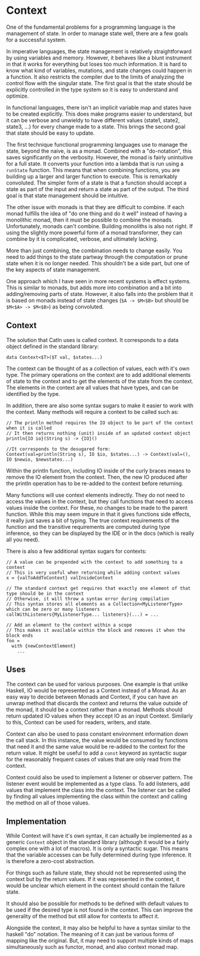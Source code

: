 # Context

One of the fundamental problems for a programming language is the management of state. In order to manage state well, there are a few goals for a successful system.

In imperative languages, the state management is relatively straightforward by using variables and memory. However, it behaves like a blunt instrument in that it works for everything but loses too much information. It is hard to know what kind of variables, mutations, and state changes could happen in a function. It also restricts the compiler due to the limits of analyzing the control flow with the singular state. The first goal is that the state should be explicitly controlled in the type system so it is easy to understand and optimize.

In functional languages, there isn't an implicit variable map and states have to be created explicitly. This does make programs easier to understand, but it can be verbose and unwieldy to have different values (state1, state2, state3, ...) for every change made to a state. This brings the second goal that state should be easy to update.

The first technique functional programming languages use to manage the state, beyond the naive, is as a monad. Combined with a "do-notation", this saves significantly on the verbosity. However, the monad is fairly unintuitive for a full state. It converts your function into a lambda that is run using a `runState` function. This means that when combining functions, you are building up a larger and larger function to execute. This is remarkably convoluted. The simpler form of a state is that a function should accept a state as part of the input and return a state as part of the output. The third goal is that state management should be intuitive.

The other issue with monads is that they are difficult to combine. If each monad fulfills the idea of "do one thing and do it well" instead of having a monolithic monad, then it must be possible to combine the monads. Unfortunately, monads can't combine. Building monoliths is also not right. If using the slightly more powerful form of a monad transformer, they can combine by it is complicated, verbose, and ultimately lacking.

More than just combining, the combination needs to change easily. You need to add things to the state partway through the computation or prune state when it is no longer needed. This shouldn't be a side part, but one of the key aspects of state management.

One approach which I have seen in more recent systems is effect systems. This is similar to monads, but adds more into combination and a bit into adding/removing parts of state. However, it also falls into the problem that it is based on monads instead of state changes (`$A -> $M<$B>` but should be `$M<$A> -> $M<$B>`) as being convoluted.

## Context

The solution that Catln uses is called context. It corresponds to a data object defined in the standard library:

```
data Context<$T>($T val, $states...)
```

The context can be thought of as a collection of values, each with it's own type. The primary operations on the context are to add additional elements of state to the context and to get the elements of the state from the context. The elements in the context are all values that have types, and can be identified by the type.

In addition, there are also some syntax sugars to make it easier to work with the context. Many methods will require a context to be called such as:

```
// The println method requires the IO object to be part of the context when it is called
// It then returns nothing (unit) inside of an updated context object
println{IO io}(String s) -> {IO}()

//It corresponds to the desugared form:
Context(val=println(String s), IO $io, $states...) -> Context(val=(), IO $newio, $newstates...)
```

Within the println function, including IO inside of the curly braces means to remove the IO element from the context. Then, the new IO produced after the println operation has to be re-added to the context before returning.

Many functions will use context elements indirectly. They do not need to access the values in the context, but they call functions that need to access values inside the context. For these, no changes to be made to the parent function. While this may seem impure in that it gives functions side effects, it really just saves a bit of typing. The true context requirements of the function and the transitive requirements are computed during type inference, so they can be displayed by the IDE or in the docs (which is really all you need).

There is also a few additional syntax sugars for contexts:

```
// A value can be prepended with the context to add something to a context
// This is very useful when returning while adding context values
x = {valToAddToContext} valInsideContext

// The standard context get requires that exactly one element of that type should be in the context
// Otherwise, it will throw a syntax error during compilation
// This syntax stores all elements as a Collection<MyListenerType> which can be zero or many listeners
callWithListeners{MyListenerType... listeners}(...) = ...

// Add an element to the context within a scope
// This makes it available within the block and removes it when the block ends
foo =
  with {newContextElement}
    ...
```

## Uses

The context can be used for various purposes. One example is that unlike Haskell, IO would be represented as a Context instead of a Monad. As an easy way to decide between Monads and Context, if you can have an unwrap method that discards the context and returns the value outside of the monad, it should be a context rather than a monad. Methods should return updated IO values when they accept IO as an input Context. Similarly to this, Context can be used for readers, writers, and state.

Context can also be used to pass constant environment information down the call stack. In this instance, the value would be consumed by functions that need it and the same value would be re-added to the context for the return value. It might be useful to add a `const` keyword as syntactic sugar for the reasonably frequent cases of values that are only read from the context.

Context could also be used to implement a listener or observer pattern. The listener event would be implemented as a type class. To add listeners, add values that implement the class into the context. The listener can be called by finding all values implementing the class within the context and calling the method on all of those values.

## Implementation

While Context will have it's own syntax, it can actually be implemented as a generic `Context` object in the standard library (although it would be a fairly complex one with a lot of macros). It is only a syntactic sugar. This means that the variable accesses can be fully determined during type inference. It is therefore a zero-cost abstraction.

For things such as failure state, they should not be represented using the context but by the return values. If it was represented in the context, it would be unclear which element in the context should contain the failure state.

It should also be possible for methods to be defined with default values to be used if the desired type is not found in the context. This can improve the generality of the method but still allow for contexts to affect it.

Alongside the context, it may also be helpful to have a syntax similar to the haskell "do" notation. The meaning of it can just be various forms of mapping like the original. But, it may need to support multiple kinds of maps simultaneously such as functor, monad, and also context monad map.

